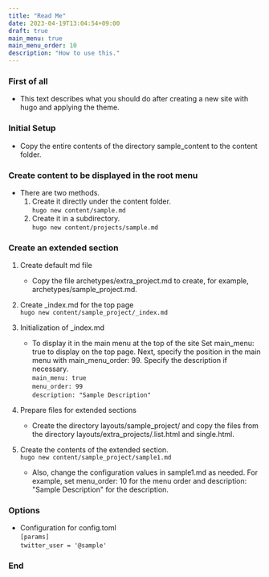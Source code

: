 ```yaml
---
title: "Read Me"
date: 2023-04-19T13:04:54+09:00
draft: true
main_menu: true
main_menu_order: 10
description: "How to use this."
---
```

### First of all
- This text describes what you should do after creating a new site with hugo and applying the theme.  
### Initial Setup  
- Copy the entire contents of the directory sample_content to the content folder.  

### Create content to be displayed in the root menu
- There are two methods.  
	1. Create it directly under the content folder.  
`hugo new content/sample.md`  
	2. Create it in a subdirectory.  
`hugo new content/projects/sample.md`  
### Create an extended section
1. Create default md file  
	- Copy the file archetypes/extra_project.md to create, for example, archetypes/sample_project.md.  

2. Create _index.md for the top page  
`hugo new content/sample_project/_index.md`  

3. Initialization of _index.md
	- To display it in the main menu at the top of the site Set main_menu: true to display on the top page. Next, specify the position in the main menu with main_menu_order: 99. Specify the description if necessary.  
`main_menu: true`  
`menu_order: 99`  
`description: "Sample Description"`  

4. Prepare files for extended sections  
	- Create the directory layouts/sample_project/ and copy the files from the directory layouts/extra_projects/.list.html and single.html.  

5. Create the contents of the extended section.  
`hugo new content/sample_project/sample1.md`  
	- Also, change the configuration values in sample1.md as needed. For example, set menu_order: 10 for the menu order and description: "Sample Description" for the description.  

### Options
- Configuration for config.toml  
`[params]`  
`twitter_user = '@sample'`  


### End
